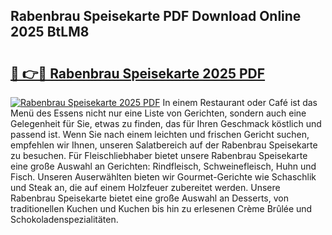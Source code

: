 ## Rabenbrau Speisekarte PDF Download Online 2025 BtLM8

# <h2><a href="http://gcdqofu.nevu.top/?p=Rabenbrau+Speisekarte">🔗 👉🔴 Rabenbrau Speisekarte 2025 PDF</a></h2>

[![Rabenbrau Speisekarte 2025 PDF](https://i.imgur.com/dBaPXMq.png)](http://gcdqofu.nevu.top/?p=Rabenbrau+Speisekarte)
In einem Restaurant oder Café ist das Menü des Essens nicht nur eine Liste von Gerichten, sondern auch eine Gelegenheit für Sie, etwas zu finden, das für Ihren Geschmack köstlich und passend ist. Wenn Sie nach einem leichten und frischen Gericht suchen, empfehlen wir Ihnen, unseren Salatbereich auf der Rabenbrau Speisekarte zu besuchen. Für Fleischliebhaber bietet unsere Rabenbrau Speisekarte eine große Auswahl an Gerichten: Rindfleisch, Schweinefleisch, Huhn und Fisch. Unseren Auserwählten bieten wir Gourmet-Gerichte wie Schaschlik und Steak an, die auf einem Holzfeuer zubereitet werden. Unsere Rabenbrau Speisekarte bietet eine große Auswahl an Desserts, von traditionellen Kuchen und Kuchen bis hin zu erlesenen Crème Brûlée und Schokoladenspezialitäten.
